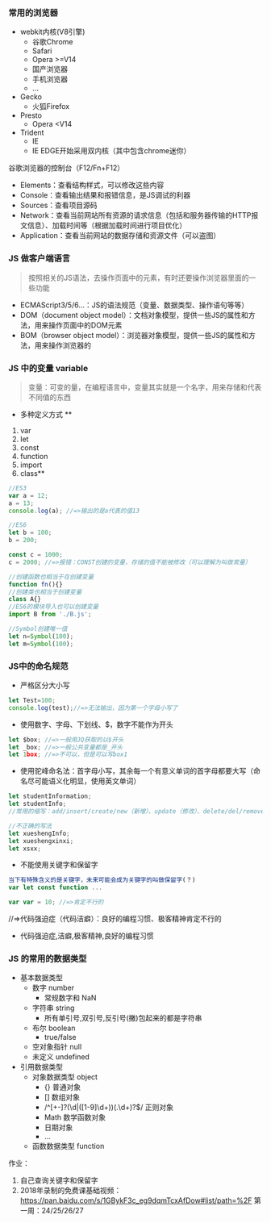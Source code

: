 ### 常用的浏览器
- webkit内核(V8引擎)
	+ 谷歌Chrome
	+ Safari
	+ Opera >=V14
	+ 国产浏览器
	+ 手机浏览器
	+ ...
- Gecko
	+ 火狐Firefox
- Presto
	+ Opera <V14
- Trident
	+ IE
	+ IE EDGE开始采用双内核（其中包含chrome迷你）

谷歌浏览器的控制台（F12/Fn+F12）
- Elements：查看结构样式，可以修改这些内容
- Console：查看输出结果和报错信息，是JS调试的利器
- Sources：查看项目源码
- Network：查看当前网站所有资源的请求信息（包括和服务器传输的HTTP报文信息）、加载时间等（根据加载时间进行项目优化）
- Application：查看当前网站的数据存储和资源文件（可以盗图）

### JS 做客户端语言
> 按照相关的JS语法，去操作页面中的元素，有时还要操作浏览器里面的一些功能
- ECMAScript3/5/6...：JS的语法规范（变量、数据类型、操作语句等等）
- DOM（document object model）：文档对象模型，提供一些JS的属性和方法，用来操作页面中的DOM元素
- BOM（browser object model）：浏览器对象模型，提供一些JS的属性和方法，用来操作浏览器的

### JS 中的变量 variable

> 变量：可变的量，在编程语言中，变量其实就是一个名字，用来存储和代表不同值的东西

-   多种定义方式 \*\*

1. var
2. let
3. const
4. function
5. import
6. class\*\*

```javascript
//ES3
var a = 12;
a = 13;
console.log(a); //=>输出的是a代表的值13

//ES6
let b = 100;
b = 200;

const c = 1000;
c = 2000; //=>报错：CONST创建的变量，存储的值不能被修改（可以理解为叫做常量）

//创建函数也相当于在创建变量
function fn(){}
//创建类也相当于创建变量
class A{}
//ES6的模块导入也可以创建变量
import B from './B.js';

//Symbol创建唯一值
let n=Symbol(100);
let m=Symbol(100);
```

### JS中的命名规范
- 严格区分大小写
```javascript
let Test=100;
console.log(test);//=>无法输出，因为第一个字母小写了
```
- 使用数字、字母、下划线、$，数字不能作为开头
```javascript
let $box; //=>一般用JQ获取的以$开头
let _box; //=>一般公共变量都是_开头
let 1box; //=>不可以，但是可以写box1
```
- 使用驼峰命名法：首字母小写，其余每一个有意义单词的首字母都要大写（命名尽可能语义化明显，使用英文单词）
```javascript
let studentInformation;
let studentInfo;
//常用的缩写：add/insert/create/new（新增）、update（修改）、delete/del/remove/rm（删除）、sel/select/query/get（查询）、info（信息）...

//不正确的写法
let xueshengInfo;
let xueshengxinxi;
let xsxx;
```
- 不能使用关键字和保留字
```javascript
当下有特殊含义的是关键字，未来可能会成为关键字的叫做保留字(？)
var let const function ...

var var = 10; //=>肯定不行的
```
//=>代码强迫症（代码洁癖）：良好的编程习惯、极客精神肯定不行的


-   代码强迫症,洁癖,极客精神,良好的编程习惯

### JS 的常用的数据类型

-   基本数据类型
    -   数字 number
        -   常规数字和 NaN
    -   字符串 string
        -   所有单引号,双引号,反引号(撇)包起来的都是字符串
    -   布尔 boolean
        -   true/false
    -   空对象指针 null
    -   未定义 undefined
-   引用数据类型
    -   对象数据类型 object
        -   {} 普通对象
        -   [] 数组对象
        -   /^[+-]?(\d|([1-9]\d+))(\.\d+)?\$/ 正则对象
        -   Math 数学函数对象
        -   日期对象
        -   ...
    -   函数数据类型 function


作业：
1. 自己查询关键字和保留字
2. 2018年录制的免费课基础视频：https://pan.baidu.com/s/1GBykF3c_eg9dqmTcxAfDow#list/path=%2F
   第一周：24/25/26/27
